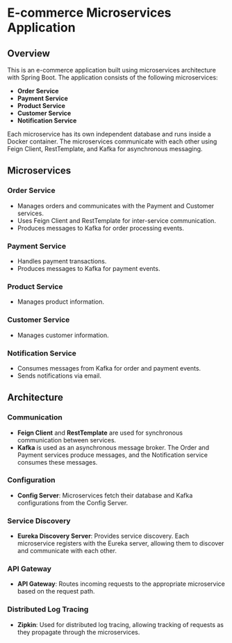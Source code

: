 # E-commerce Microservices Application

## Overview
This is an e-commerce application built using microservices architecture with Spring Boot. The application consists of the following microservices:

- **Order Service**
- **Payment Service**
- **Product Service**
- **Customer Service**
- **Notification Service**

Each microservice has its own independent database and runs inside a Docker container. The microservices communicate with each other using Feign Client, RestTemplate, and Kafka for asynchronous messaging.

## Microservices

### Order Service
- Manages orders and communicates with the Payment and Customer services.
- Uses Feign Client and RestTemplate for inter-service communication.
- Produces messages to Kafka for order processing events.

### Payment Service
- Handles payment transactions.
- Produces messages to Kafka for payment events.

### Product Service
- Manages product information.

### Customer Service
- Manages customer information.

### Notification Service
- Consumes messages from Kafka for order and payment events.
- Sends notifications via email.

## Architecture

### Communication
- **Feign Client** and **RestTemplate** are used for synchronous communication between services.
- **Kafka** is used as an asynchronous message broker. The Order and Payment services produce messages, and the Notification service consumes these messages.

### Configuration
- **Config Server**: Microservices fetch their database and Kafka configurations from the Config Server.

### Service Discovery
- **Eureka Discovery Server**: Provides service discovery. Each microservice registers with the Eureka server, allowing them to discover and communicate with each other.

### API Gateway
- **API Gateway**: Routes incoming requests to the appropriate microservice based on the request path.

### Distributed Log Tracing
- **Zipkin**: Used for distributed log tracing, allowing tracking of requests as they propagate through the microservices.